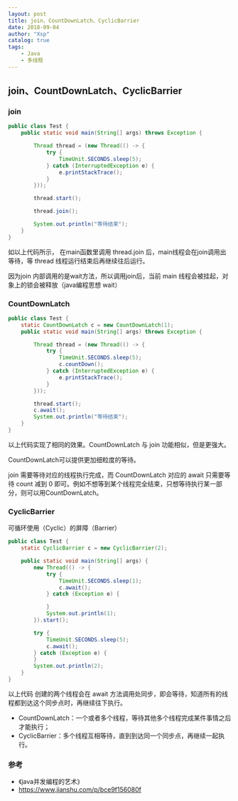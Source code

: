 ```yaml
---
layout: post
title: join、CountDownLatch、CyclicBarrier
date: 2018-09-04
author: "Xsp"
catalog: true
tags:
    - Java
    - 多线程
---
```


## join、CountDownLatch、CyclicBarrier


### join

```java
public class Test {
    public static void main(String[] args) throws Exception {

        Thread thread = (new Thread(() -> {
            try {
                TimeUnit.SECONDS.sleep(5);
            } catch (InterruptedException e) {
                e.printStackTrace();
            }
        }));

        thread.start();

        thread.join();

        System.out.println("等待结束");
    }
}
```

如以上代码所示， 在main函数里调用 thread.join 后，main线程会在join调用出等待，等 thread 线程运行结束后再继续往后运行。

因为join 内部调用的是wait方法，所以调用join后，当前 main 线程会被挂起，对象上的锁会被释放（java编程思想 wait）



### CountDownLatch

```java
public class Test {
    static CountDownLatch c = new CountDownLatch(1);
    public static void main(String[] args) throws Exception {

        Thread thread = (new Thread(() -> {
            try {
                TimeUnit.SECONDS.sleep(5);
                c.countDown();
            } catch (InterruptedException e) {
                e.printStackTrace();
            }
        }));

        thread.start();
        c.await();
        System.out.println("等待结束");
    }
}
```

以上代码实现了相同的效果。CountDownLatch 与 join 功能相似，但是更强大。

CountDownLatch可以提供更加细粒度的等待。

join 需要等待对应的线程执行完成，而 CountDownLatch 对应的 await 只需要等待 count  减到 0 即可。例如不想等到某个线程完全结束，只想等待执行某一部分，则可以用CountDownLatch。

### CyclicBarrier

可循环使用（Cyclic）的屏障（Barrier）

```java
public class Test {
    static CyclicBarrier c = new CyclicBarrier(2);

    public static void main(String[] args) {
        new Thread(() -> {
            try {
                TimeUnit.SECONDS.sleep(1);
                c.await();
            } catch (Exception e) {

            }
            System.out.println(1);
        }).start();

        try {
            TimeUnit.SECONDS.sleep(5);
            c.await();
        } catch (Exception e) {
        }
        System.out.println(2);
    }
}
```

以上代码 创建的两个线程会在 await 方法调用处同步，即会等待，知道所有的线程都到达这个同步点时，再继续往下执行。

- CountDownLatch：一个或者多个线程，等待其他多个线程完成某件事情之后才能执行；
- CyclicBarrier：多个线程互相等待，直到到达同一个同步点，再继续一起执行。



### 参考

- 《java并发编程的艺术》
- https://www.jianshu.com/p/bce9f156080f

